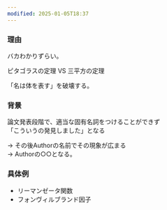 ```yaml
---
modified: 2025-01-05T18:37
---
```

  

### 理由

バカわかりずらい。

ピタゴラスの定理 VS 三平方の定理

「名は体を表す」を破壊する。

  

### 背景

論文発表段階で、適当な固有名詞をつけることができず  
「こういうの発見しました」となる  

→ その後Authorの名前でその現象が広まる  
→ Authorの○○となる。  

  

### 具体例

- リーマンゼータ関数
- フォンヴィルブランド因子